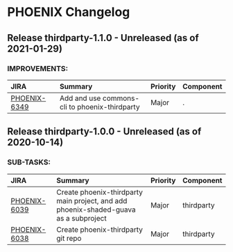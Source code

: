 
<!---
# Licensed to the Apache Software Foundation (ASF) under one
# or more contributor license agreements.  See the NOTICE file
# distributed with this work for additional information
# regarding copyright ownership.  The ASF licenses this file
# to you under the Apache License, Version 2.0 (the
# "License"); you may not use this file except in compliance
# with the License.  You may obtain a copy of the License at
#
#     http://www.apache.org/licenses/LICENSE-2.0
#
# Unless required by applicable law or agreed to in writing, software
# distributed under the License is distributed on an "AS IS" BASIS,
# WITHOUT WARRANTIES OR CONDITIONS OF ANY KIND, either express or implied.
# See the License for the specific language governing permissions and
# limitations under the License.
-->
# PHOENIX Changelog

## Release thirdparty-1.1.0 - Unreleased (as of 2021-01-29)



### IMPROVEMENTS:

| JIRA | Summary | Priority | Component |
|:---- |:---- | :--- |:---- |
| [PHOENIX-6349](https://issues.apache.org/jira/browse/PHOENIX-6349) | Add and use commons-cli to phoenix-thirdparty |  Major | . |



## Release thirdparty-1.0.0 - Unreleased (as of 2020-10-14)



### SUB-TASKS:

| JIRA | Summary | Priority | Component |
|:---- |:---- | :--- |:---- |
| [PHOENIX-6039](https://issues.apache.org/jira/browse/PHOENIX-6039) | Create phoenix-thirdparty main project, and add phoenix-shaded-guava as a subproject |  Major | thirdparty |
| [PHOENIX-6038](https://issues.apache.org/jira/browse/PHOENIX-6038) | Create phoenix-thirdparty git repo |  Major | thirdparty |


